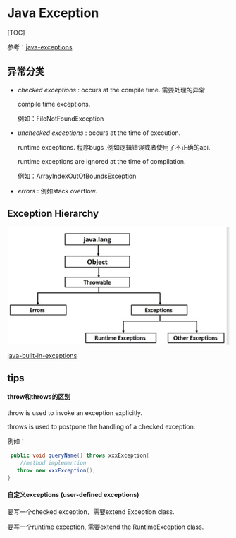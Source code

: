 # Java Exception

[TOC]

参考：[java-exceptions](https://www.tutorialspoint.com/java/java_exceptions.htm)



## 异常分类

* *checked exceptions* : occurs at the compile time. 需要处理的异常

  compile time exceptions.

  例如：FileNotFoundException

* *unchecked exceptions* : occurs at the time of execution. 

  runtime exceptions. 程序bugs ,例如逻辑错误或者使用了不正确的api.

  runtime exceptions are ignored at the time of compilation.

  例如：ArrayIndexOutOfBoundsException

* *errors* : 例如stack overflow.

## Exception Hierarchy

![](java-exception-hierarchy.png)



[java-built-in-exceptions](https://www.tutorialspoint.com/java/java_builtin_exceptions.htm)



## tips

#### throw和throws的区别

throw is used to invoke an exception explicitly.

throws is used to postpone the handling of a checked exception.

例如：

```java
 public void queryName() throws xxxException{
	//method implemention
   throw new xxxException();
}
```

####  自定义exceptions (user-defined exceptions)

要写一个checked exception，需要extend Exception class.

要写一个runtime exception, 需要extend the RuntimeException class.



